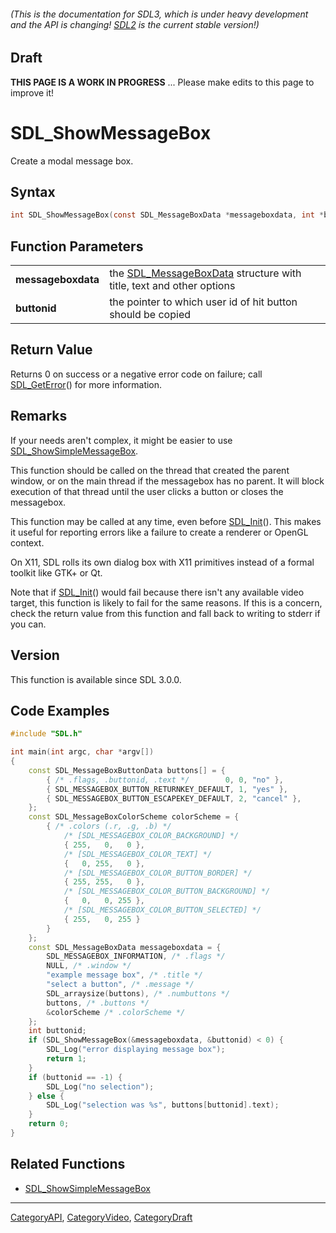 ###### (This is the documentation for SDL3, which is under heavy development and the API is changing! [SDL2](https://wiki.libsdl.org/SDL2/) is the current stable version!)

## Draft

**THIS PAGE IS A WORK IN PROGRESS** ... Please make edits to this page to improve it!



<!-- #*^*^*^*^*See https://wiki.libsdl.org/SGFunctions for details on editing this page*^*^*^*^* -->
# SDL_ShowMessageBox

Create a modal message box.

## Syntax

```c
int SDL_ShowMessageBox(const SDL_MessageBoxData *messageboxdata, int *buttonid);

```

## Function Parameters

|                        |                                                                                           |
| ---------------------- | ----------------------------------------------------------------------------------------- |
| **messageboxdata**     | the [SDL_MessageBoxData](SDL_MessageBoxData) structure with title, text and other options |
| **buttonid**           | the pointer to which user id of hit button should be copied                               |

## Return Value

Returns 0 on success or a negative error code on failure; call
[SDL_GetError](SDL_GetError)() for more information.

## Remarks

If your needs aren't complex, it might be easier to use
[SDL_ShowSimpleMessageBox](SDL_ShowSimpleMessageBox).

This function should be called on the thread that created the parent
window, or on the main thread if the messagebox has no parent. It will
block execution of that thread until the user clicks a button or closes the
messagebox.

This function may be called at any time, even before
[SDL_Init](SDL_Init)(). This makes it useful for reporting errors like a
failure to create a renderer or OpenGL context.

On X11, SDL rolls its own dialog box with X11 primitives instead of a
formal toolkit like GTK+ or Qt.

Note that if [SDL_Init](SDL_Init)() would fail because there isn't any
available video target, this function is likely to fail for the same
reasons. If this is a concern, check the return value from this function
and fall back to writing to stderr if you can.

## Version

This function is available since SDL 3.0.0.

## Code Examples

```c++
#include "SDL.h"

int main(int argc, char *argv[])
{
    const SDL_MessageBoxButtonData buttons[] = {
        { /* .flags, .buttonid, .text */        0, 0, "no" },
        { SDL_MESSAGEBOX_BUTTON_RETURNKEY_DEFAULT, 1, "yes" },
        { SDL_MESSAGEBOX_BUTTON_ESCAPEKEY_DEFAULT, 2, "cancel" },
    };
    const SDL_MessageBoxColorScheme colorScheme = {
        { /* .colors (.r, .g, .b) */
            /* [SDL_MESSAGEBOX_COLOR_BACKGROUND] */
            { 255,   0,   0 },
            /* [SDL_MESSAGEBOX_COLOR_TEXT] */
            {   0, 255,   0 },
            /* [SDL_MESSAGEBOX_COLOR_BUTTON_BORDER] */
            { 255, 255,   0 },
            /* [SDL_MESSAGEBOX_COLOR_BUTTON_BACKGROUND] */
            {   0,   0, 255 },
            /* [SDL_MESSAGEBOX_COLOR_BUTTON_SELECTED] */
            { 255,   0, 255 }
        }
    };
    const SDL_MessageBoxData messageboxdata = {
        SDL_MESSAGEBOX_INFORMATION, /* .flags */
        NULL, /* .window */
        "example message box", /* .title */
        "select a button", /* .message */
        SDL_arraysize(buttons), /* .numbuttons */
        buttons, /* .buttons */
        &colorScheme /* .colorScheme */
    };
    int buttonid;
    if (SDL_ShowMessageBox(&messageboxdata, &buttonid) < 0) {
        SDL_Log("error displaying message box");
        return 1;
    }
    if (buttonid == -1) {
        SDL_Log("no selection");
    } else {
        SDL_Log("selection was %s", buttons[buttonid].text);
    }
    return 0;
}
```

## Related Functions

* [SDL_ShowSimpleMessageBox](SDL_ShowSimpleMessageBox)

----
[CategoryAPI](CategoryAPI), [CategoryVideo](CategoryVideo), [CategoryDraft](CategoryDraft)


